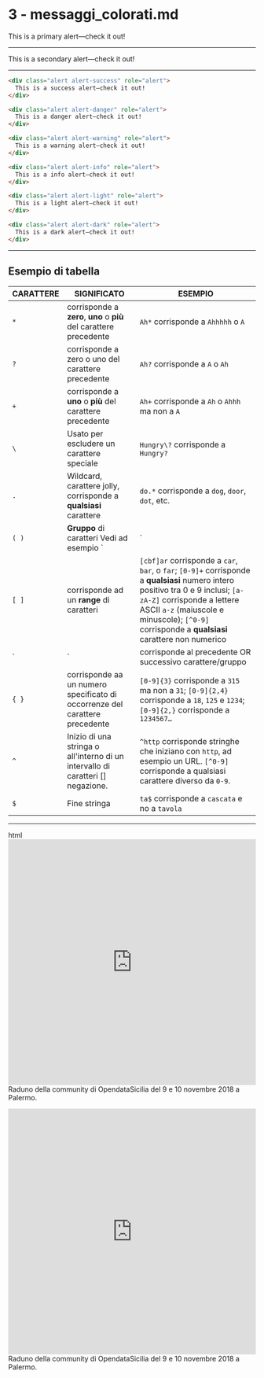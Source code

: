 
# 3 - messaggi_colorati.md


<div class="alert alert-primary" role="alert">
This is a primary alert—check it out!
</div>

---


<div class="alert alert-secondary" role="alert">
  This is a secondary alert—check it out!
</div>

---

```html
<div class="alert alert-success" role="alert">
  This is a success alert—check it out!
</div>
```


```html
<div class="alert alert-danger" role="alert">
  This is a danger alert—check it out!
</div>
```

```html
<div class="alert alert-warning" role="alert">
  This is a warning alert—check it out!
</div>
```

```html
<div class="alert alert-info" role="alert">
  This is a info alert—check it out!
</div>
```

```html
<div class="alert alert-light" role="alert">
  This is a light alert—check it out!
</div>
```

```html
<div class="alert alert-dark" role="alert">
  This is a dark alert—check it out!
</div>
```

---

## Esempio di tabella

CARATTERE|SIGNIFICATO|ESEMPIO
---------|-----------|------
`*` | corrisponde a **zero**, **uno** o **più** del carattere precedente | `Ah*` corrisponde a `Ahhhhh` o `A`
`?` | corrisponde a zero o uno del carattere precedente |	`Ah?` corrisponde a `A` o `Ah`
`+` | corrisponde a **uno** o **più** del carattere precedente  |	`Ah+` corrisponde a `Ah` o `Ahhh` ma non a  `A`
`\` | Usato per escludere un carattere speciale | `Hungry\?` corrisponde a `Hungry?`
`.` | Wildcard, carattere jolly, corrisponde a **qualsiasi** carattere |	`do.*` corrisponde a `dog`, `door`, `dot`, etc.
`( )` | **Gruppo** di caratteri	Vedi ad esempio `|`
`[ ]` | corrisponde ad un **range** di caratteri | `[cbf]ar` corrisponde a `car`, `bar`, o `far`; `[0-9]+` corrisponde a **qualsiasi** numero intero positivo tra 0 e 9 inclusi; `[a-zA-Z]` corrisponde a lettere ASCII `a-z` (maiuscole e minuscole); `[^0-9]` corrisponde a **qualsiasi** carattere non numerico
`|` | corrisponde al precedente OR successivo carattere/gruppo |	`(Mon)|(Tues)day` corrisponde a `Monday` o `Tuesday`
`{ }` | corrisponde aa un numero specificato di occorrenze del carattere precedente | `[0-9]{3}` corrisponde a `315` ma non a  `31`; `[0-9]{2,4}` corrisponde a `18`, `125` e  `1234`; `[0-9]{2,}` corrisponde a `1234567…`
`^` | Inizio di una stringa o all'interno di un intervallo di caratteri [] negazione.	| `^http` corrisponde stringhe che iniziano con `http`, ad esempio un URL. `[^0-9]` corrisponde a qualsiasi carattere diverso da `0-9`.
`$` | Fine stringa | `ta$` corrisponde a `cascata` e no a `tavola`

---

html
    <iframe width="100%" height="500" src="https://www.youtube.com/embed/Zj2Kosq-v6k" frameborder="0" allow="autoplay; encrypted-media" allowfullscreen></iframe>
    <span class="footer_small">Raduno della community di OpendataSicilia del 9 e 10 novembre 2018 a Palermo.</span>
    
<iframe width="100%" height="500" src="https://www.youtube.com/embed/Zj2Kosq-v6k" frameborder="0" allow="autoplay; encrypted-media" allowfullscreen></iframe>
<span class="footer_small">Raduno della community di OpendataSicilia del 9 e 10 novembre 2018 a Palermo.</span>
